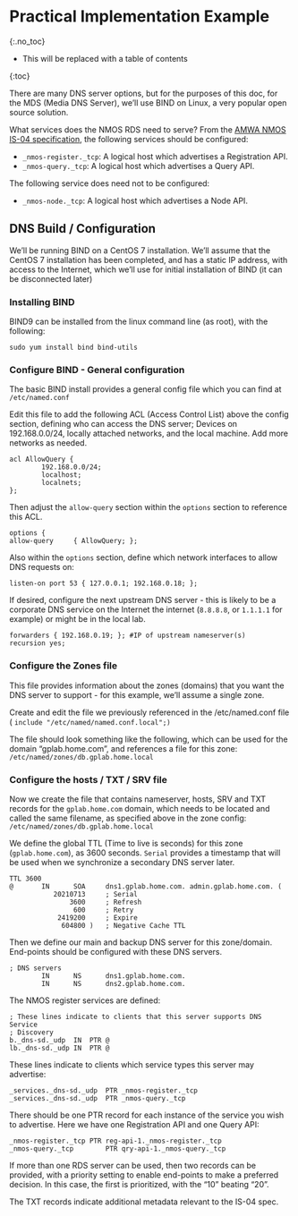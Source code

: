 # Practical Implementation Example
{:.no_toc}

- This will be replaced with a table of contents

{:toc}

There are many DNS server options, but for the purposes of this doc, for the MDS (Media DNS Server), we’ll use BIND on Linux, a very popular open source solution.

What services does the NMOS RDS need to serve? From the [AMWA NMOS IS-04 specification](https://specs.amwa.tv/is-04/releases/v1.3.1/docs/3.0._Discovery.html), the following services should be configured:

- `_nmos-register._tcp`: A logical host which advertises a Registration API.
- `_nmos-query._tcp`: A logical host which advertises a Query API.

The following service does need not to be configured:

- `_nmos-node._tcp`: A logical host which advertises a Node API.

## DNS Build / Configuration

We’ll be running BIND on a CentOS 7 installation. We’ll assume that the CentOS 7 installation has been completed, and has a static IP address, with access to the Internet, which we’ll use for initial installation of BIND (it can be disconnected later)


### Installing BIND

BIND9 can be installed from the linux command line (as root), with the following:

```
sudo yum install bind bind-utils
```

### Configure BIND - General configuration

The basic BIND install provides a general config file which you can find at `/etc/named.conf`

Edit this file to add the following ACL (Access Control List) above the config section, defining who can access the DNS server; Devices on 192.168.0.0/24, locally attached networks, and the local machine. Add more networks as needed.

```
acl AllowQuery {
        192.168.0.0/24;
        localhost;
        localnets;
};
```

Then adjust the `allow-query` section within the `options` section to reference this ACL.

```
options {
allow-query     { AllowQuery; };
```

Also within the `options` section, define which network interfaces to allow DNS requests on:

```
listen-on port 53 { 127.0.0.1; 192.168.0.18; };
```

If desired, configure the next upstream DNS server - this is likely to be a corporate DNS service on the Internet the internet (`8.8.8.8`, or `1.1.1.1` for example) or might be in the local lab.

```
forwarders { 192.168.0.19; }; #IP of upstream nameserver(s)
recursion yes;
```

### Configure the Zones file

This file provides information about the zones (domains) that you want the DNS server to support - for this example, we’ll assume a single zone.

Create and edit the file we previously referenced in the /etc/named.conf file ( `include "/etc/named/named.conf.local";)`

The file should look something like the following, which can be used for the domain “gplab.home.com”, and references a file for this zone: `/etc/named/zones/db.gplab.home.local`

### Configure the hosts / TXT / SRV file

Now we create the file that contains nameserver, hosts, SRV and TXT records for the `gplab.home.com` domain, which needs to be located and called the same filename, as specified above in the zone config: `/etc/named/zones/db.gplab.home.local`

We define the global TTL (Time to live is seconds) for this zone (`gplab.home.com`), as 3600 seconds. `Serial` provides a timestamp that will be used when we synchronize a secondary DNS server later.

```
TTL 3600
@       IN      SOA     dns1.gplab.home.com. admin.gplab.home.com. (
           20210713     ; Serial
               3600     ; Refresh
                600     ; Retry
            2419200     ; Expire
             604800 )   ; Negative Cache TTL
```

Then we define our main and backup DNS server for this zone/domain. End-points should be configured with these DNS servers.

```
; DNS servers
        IN      NS      dns1.gplab.home.com.
        IN      NS      dns2.gplab.home.com.
```

The NMOS register services are defined:

```
; These lines indicate to clients that this server supports DNS Service
; Discovery
b._dns-sd._udp	IN	PTR	@
lb._dns-sd._udp	IN	PTR	@
```

These lines indicate to clients which service types this server may advertise:

```
_services._dns-sd._udp	PTR	_nmos-register._tcp
_services._dns-sd._udp	PTR	_nmos-query._tcp
```

There should be one PTR record for each instance of the service you wish to advertise. Here we have one Registration API and one Query API:

```
_nmos-register._tcp	PTR	reg-api-1._nmos-register._tcp
_nmos-query._tcp		PTR	qry-api-1._nmos-query._tcp
```

If more than one RDS server can be used, then two records can be provided, with a priority setting to enable end-points to make a preferred decision. In this case, the first is prioritized, with the “10” beating “20”.

The TXT records indicate additional metadata relevant to the IS-04 spec.
